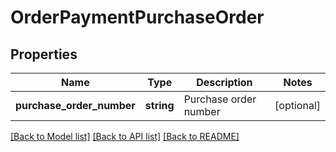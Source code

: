 # OrderPaymentPurchaseOrder

## Properties
Name | Type | Description | Notes
------------ | ------------- | ------------- | -------------
**purchase_order_number** | **string** | Purchase order number | [optional] 

[[Back to Model list]](../README.md#documentation-for-models) [[Back to API list]](../README.md#documentation-for-api-endpoints) [[Back to README]](../README.md)


